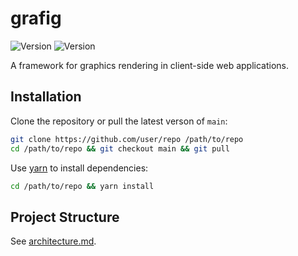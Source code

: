 # grafig

![Version](https://img.shields.io/badge/github-blue?logo=github) ![Version](https://img.shields.io/github/package-json/v/atpe/grafig)

A framework for graphics rendering in client-side web applications.

## Installation

Clone the repository or pull the latest verson of `main`:

```bash
git clone https://github.com/user/repo /path/to/repo
cd /path/to/repo && git checkout main && git pull
```

Use [yarn](https://classic.yarnpkg.com/en) to install dependencies:

```bash
cd /path/to/repo && yarn install
```

## Project Structure

See [architecture.md](./doc/architecture.md).
